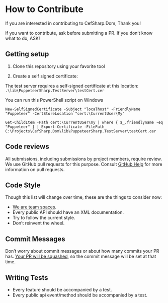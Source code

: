 # How to Contribute

If you are interested in contributing to CefSharp.Dom, Thank you!

If you want to contribute, ask before submitting a PR.
If you don’t know what to do, ASK!

## Getting setup

1. Clone this repository using your favorite tool

2. Create a self signed certificate:

The test server requires a self-signed certificate at this location: `.\lib\PuppeteerSharp.TestServer\testCert.cer`

You can run this PowerShell script on Windows

```
New-SelfSignedCertificate -Subject "localhost" -FriendlyName "Puppeteer" -CertStoreLocation "cert:\CurrentUser\My"

Get-ChildItem -Path cert:\CurrentUSer\my | where { $_.friendlyname -eq "Puppeteer" } | Export-Certificate -FilePath C:\Projects\CefSharp.Dom\lib\PuppeteerSharp.TestServer\testCert.cer

```

## Code reviews

All submissions, including submissions by project members, require review. We
use GitHub pull requests for this purpose. Consult
[GitHub Help](https://help.github.com/articles/about-pull-requests/) for more
information on pull requests.

## Code Style

Though this list will change over time, these are the things to consider now:
 * [We are team spaces](https://www.youtube.com/watch?v=SsoOG6ZeyUI).
 * Every public API should have an XML documentation.
 * Try to follow the current style.
 * Don’t reinvent the wheel.

## Commit Messages

Don’t worry about commit messages or about how many commits your PR has. [Your PR will be squashed](https://help.github.com/articles/about-pull-request-merges/#squash-and-merge-your-pull-request-commits), so the commit message will be set at that time.

## Writing Tests

* Every feature should be accompanied by a test.
* Every public api event/method should be accompanied by a test.
